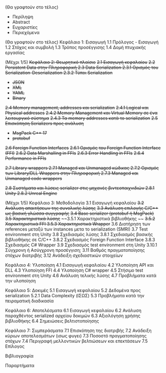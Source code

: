 (Θα γραφτούν στο τέλος)

- Περίληψη
- Abstract
- Ευχαριστίες
- Περιεχόμενα

(Θα γραφτούν στο τέλος)
Κεφάλαιο 1: Εισαγωγή
1.1 Πρόλογος - Εισαγωγή
1.2 Στόχος και συμβολή
1.3 Τρόπος προσέγγισης
1.4 Δομή πτυχιακής εργασίας

(Μέχρι 1/5)
~~Κεφάλαιο 2: Θεωρητικό πλαίσιο~~
~~2.1 Εισαγωγή κεφαλαίου~~
~~2.2 Persistent Data στην Πληροφορική
2.3 Data Serialization
2.3.1 Ορισμός του Serialization-Deserialization
2.3.2 Τύποι Serialization~~

- ~~JSON~~
- ~~XML~~
- ~~YAML~~
- ~~Binary~~

~~2.4 Memory management, addresses και serialization~~
~~2.4.1 Logical και Physical addresses~~
~~2.4.2 Memory Management και Virtual Memory σε ένα λειτουργικό σύστημα~~
~~2.4.3 Τα memory addresses κατά το serialization~~
~~2.5 Επισκόπηση Serializers προς ανάλυση~~

- ~~MsgPack C++ 17~~
- ~~protobuf~~

~~2.6 Foreign Function Interfaces~~
~~2.6.1 Ορισμός του Foreign Function Interface (FFI)~~
~~2.6.2 Data Marshalling in FFIs~~
~~2.6.3 Error Handling in FFIs~~
~~2.6.4 Performance in FFIs~~

~~2.7 Library wrappers
2.7.1 Managed και Unmanaged κώδικας
2.7.2 Ορισμός των Library/DLL Wrappers στην Πληροφορική
2.7.3 Managed και Unmanaged code wrappers~~

~~2.8 Συστήματα και λύσεις serializer στις μηχανές βιντεοπαιχνιδιών
2.8.1 Unity
2.8.2 Unreal Engine~~

(Μέχρι 1/5)
Κεφάλαιο 3: Μεθοδολογία
3.1 Εισαγωγή κεφαλαίου
~~3.2 Ανάλυση απαιτήσεων της συνολικής λύσης~~
~~3.3 Ανάλυση επιλογής C/C++ ως βασική γλώσσα συγγραφής~~
~~3.4 Base serializer (protobuf ή MsgPack)~~
~~3.5 Χαρακτηριστικά λύσης~~
~~3.5.1 Χαρακτηριστικά βιβλιοθήκης ~~
~~3.5.2 Χαρακτηριστικά FFI
3.5.3 Χαρακτηριστικά Wrapper~~
3.6 Διατήρηση των references μεταξύ των instances μετα το serialization (SMRI)
3.7 Test environment στη Unity
3.8 Σχεδιασμός λύσης
3.8.1 Σχεδιασμός βασικής βιβλιοθήκης σε C/C++
3.8.2 Σχεδιασμός Foreign Function Interface
3.8.3 Σχεδιασμός C# Wrapper
3.9 Σχεδιασμός test environment στη Unity
3.10.1 Σύγχρονη ή Ασύγχρονη προσέγγιση;
3.11 Βαθμός πραγματοποίησης στόχων διατριβής
3.12 Ανάδειξη σχεδιαστικών στοιχείων

Κεφάλαιο 4: Υλοποίηση
4.1 Εισαγωγή κεφαλαίου
4.2 Υλοποίηση API και DLL
4.3 Υλοποίηση FFI
4.4 Υλοποίηση C# wrapper
4.5 Στήσιμο test environment στη Unity
4.6 Ανάλυση τελικής λύσης
4.7 Προβλήματα κατά την υλοποίηση

Κεφάλαιο 5: Δοκιμές
5.1 Εισαγωγή κεφαλαίου
5.2 Δεδομένα προς serialization
5.2.1 Data Complexity (ΙΣΩΣ)
5.3 Προβλήματα κατά την πειραματική διαδικασία

Κεφάλαιο 6: Αποτελέσματα
6.1 Εισαγωγή κεφαλαίου
6.2 Ανάλυση παραχθέντος serialized αρχείου δοκιμών
6.3 Αξιολόγηση χρήσης βιβλιοθήκης
6.4 Σημειώσεις βελτιστοποίησης

Κεφάλαιο 7: Συμπεράσματα
7.1 Επισκόπηση της διατριβής
7.2 Ανάδειξη κύριων αποτελεσμάτων (ισως φυγει)
7.3 Ποσοστό πραγματοποίησης στόχων
7.4 Περιγραφή μελλοντικών βελτιώσεων και επεκτάσεων
7.5 Επίλογος

Βιβλιογραφία

Παραρτήματα
